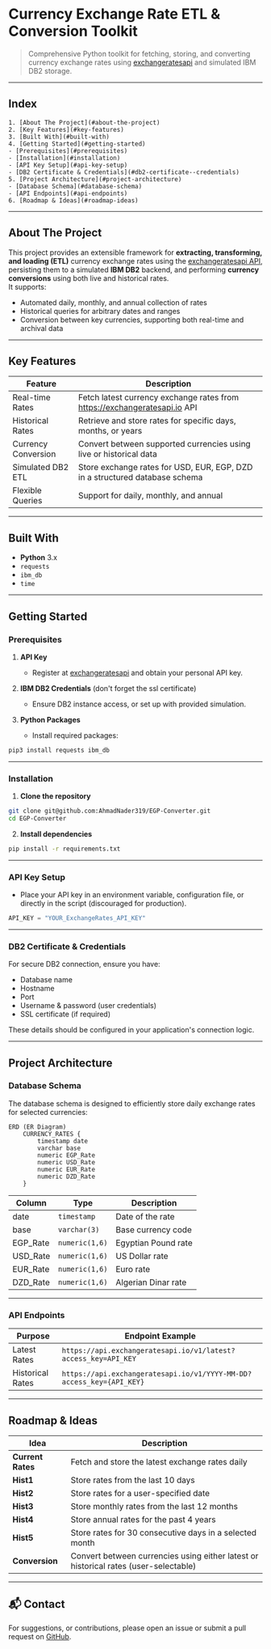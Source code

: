 # Currency Exchange Rate ETL & Conversion Toolkit

> Comprehensive Python toolkit for fetching, storing, and converting currency exchange rates using [exchangeratesapi](https://exchangeratesapi.io) and simulated IBM DB2 storage.

---

##  Index

    1. [About The Project](#about-the-project)
    2. [Key Features](#key-features)
    3. [Built With](#built-with)
    4. [Getting Started](#getting-started)
    - [Prerequisites](#prerequisites)
    - [Installation](#installation)
    - [API Key Setup](#api-key-setup)
    - [DB2 Certificate & Credentials](#db2-certificate--credentials)
    5. [Project Architecture](#project-architecture)
    - [Database Schema](#database-schema)
    - [API Endpoints](#api-endpoints)
    6. [Roadmap & Ideas](#roadmap-ideas)


---

## About The Project

This project provides an extensible framework for **extracting, transforming, and loading (ETL)** currency exchange rates using the [exchangeratesapi API](https://exchangeratesapi.io), persisting them to a simulated **IBM DB2** backend, and performing **currency conversions** using both live and historical rates.  
It supports:
- Automated daily, monthly, and annual collection of rates
- Historical queries for arbitrary dates and ranges
- Conversion between key currencies, supporting both real-time and archival data

---

##  Key Features

| Feature         | Description                                                                                 |
|-----------------|--------------------------------------------------------------------------------------------|
|  Real-time Rates  | Fetch latest currency exchange rates from https://exchangeratesapi.io API                             |
|  Historical Rates | Retrieve and store rates for specific days, months, or years                            |
|  Currency Conversion | Convert between supported currencies using live or historical data                 |
|  Simulated DB2 ETL | Store exchange rates for USD, EUR, EGP, DZD in a structured database schema            |
|  Flexible Queries  | Support for daily, monthly, and annual                            |

---

##  Built With

- **Python** 3.x
- `requests`
- `ibm_db`
- `time`

---

##  Getting Started

### Prerequisites

1. **API Key**  
   - Register at [exchangeratesapi](https://exchangeratesapi.io) and obtain your personal API key.

2. **IBM DB2 Credentials** (don't forget the ssl certificate)
   - Ensure DB2 instance access, or set up with provided simulation.

3. **Python Packages**
   - Install required packages:

```bash
pip3 install requests ibm_db
```

---

### Installation

1. **Clone the repository**

```bash
git clone git@github.com:AhmadNader319/EGP-Converter.git
cd EGP-Converter
```

2. **Install dependencies**

```bash
pip install -r requirements.txt
```

---

### API Key Setup

- Place your API key in an environment variable, configuration file, or directly in the script (discouraged for production).

```python
API_KEY = "YOUR_ExchangeRates_API_KEY"
```

---

### DB2 Certificate & Credentials

For secure DB2 connection, ensure you have:
- Database name 
- Hostname
- Port
- Username & password (user credentials)
- SSL certificate (if required)

These details should be configured in your application's connection logic.

---
##  Project Architecture

### Database Schema

The database schema is designed to efficiently store daily exchange rates for selected currencies:

```
ERD (ER Diagram)
    CURRENCY_RATES {
        timestamp date
        varchar base
        numeric EGP_Rate
        numeric USD_Rate
        numeric EUR_Rate
        numeric DZD_Rate
    }
```

| Column     | Type           | Description                     |
|------------|----------------|---------------------------------|
| date       | `timestamp`    | Date of the rate                |
| base       | `varchar(3)`   | Base currency code              |
| EGP_Rate   | `numeric(1,6)` | Egyptian Pound rate             |
| USD_Rate   | `numeric(1,6)` | US Dollar rate                  |
| EUR_Rate   | `numeric(1,6)` | Euro rate                       |
| DZD_Rate   | `numeric(1,6)` | Algerian Dinar rate             |

---

### API Endpoints

| Purpose          | Endpoint Example                                                                                   |
|------------------|--------------------------------------------------------------------------------------------------|
| Latest Rates     | `https://api.exchangeratesapi.io/v1/latest?access_key=API_KEY`                                       |
| Historical Rates | `https://api.exchangeratesapi.io/v1/YYYY-MM-DD?access_key={API_KEY}`             |

---

##  Roadmap & Ideas

| Idea             | Description                                                                          |
|------------------|--------------------------------------------------------------------------------------|
| **Current Rates**| Fetch and store the latest exchange rates daily                                      |
| **Hist1**        | Store rates from the last 10 days                                                    |
| **Hist2**        | Store rates for a user-specified date                                                |
| **Hist3**        | Store monthly rates from the last 12 months                                          |
| **Hist4**        | Store annual rates for the past 4 years                                              |
| **Hist5**        | Store rates for 30 consecutive days in a selected month                              |
| **Conversion**   | Convert between currencies using either latest or historical rates (user-selectable) |

---

## 📬 Contact

For suggestions, or contributions, please open an issue or submit a pull request on [GitHub](https://github.com/AhmadNader319/EGP-Converter.git).
